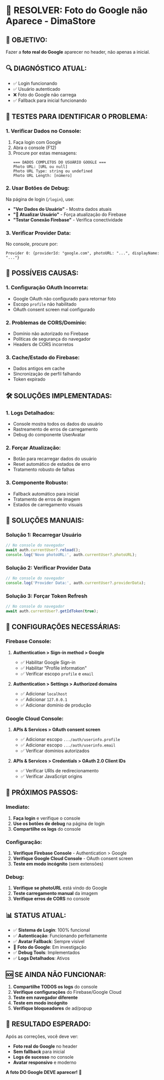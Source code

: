 # 🚨 RESOLVER: Foto do Google não Aparece - DimaStore

## 🎯 **OBJETIVO:**
Fazer a **foto real do Google** aparecer no header, não apenas a inicial.

## 🔍 **DIAGNÓSTICO ATUAL:**
- ✅ Login funcionando
- ✅ Usuário autenticado
- ❌ Foto do Google não carrega
- ✅ Fallback para inicial funcionando

## 🧪 **TESTES PARA IDENTIFICAR O PROBLEMA:**

### **1. Verificar Dados no Console:**
1. Faça login com Google
2. Abra o console (F12)
3. Procure por estas mensagens:
   ```
   === DADOS COMPLETOS DO USUÁRIO GOOGLE ===
   Photo URL: [URL ou null]
   Photo URL Type: string ou undefined
   Photo URL Length: [número]
   ```

### **2. Usar Botões de Debug:**
Na página de login (`/login`), use:
- **"Ver Dados do Usuário"** - Mostra dados atuais
- **"🔄 Atualizar Usuário"** - Força atualização do Firebase
- **"Testar Conexão Firebase"** - Verifica conectividade

### **3. Verificar Provider Data:**
No console, procure por:
```
Provider 0: {providerId: "google.com", photoURL: "...", displayName: "..."}
```

## 🚨 **POSSÍVEIS CAUSAS:**

### **1. Configuração OAuth Incorreta:**
- Google OAuth não configurado para retornar foto
- Escopo `profile` não habilitado
- OAuth consent screen mal configurado

### **2. Problemas de CORS/Domínio:**
- Domínio não autorizado no Firebase
- Políticas de segurança do navegador
- Headers de CORS incorretos

### **3. Cache/Estado do Firebase:**
- Dados antigos em cache
- Sincronização de perfil falhando
- Token expirado

## 🛠️ **SOLUÇÕES IMPLEMENTADAS:**

### **1. Logs Detalhados:**
- Console mostra todos os dados do usuário
- Rastreamento de erros de carregamento
- Debug do componente UserAvatar

### **2. Forçar Atualização:**
- Botão para recarregar dados do usuário
- Reset automático de estados de erro
- Tratamento robusto de falhas

### **3. Componente Robusto:**
- Fallback automático para inicial
- Tratamento de erros de imagem
- Estados de carregamento visuais

## 🔧 **SOLUÇÕES MANUAIS:**

### **Solução 1: Recarregar Usuário**
```javascript
// No console do navegador
await auth.currentUser?.reload();
console.log('Novo photoURL:', auth.currentUser?.photoURL);
```

### **Solução 2: Verificar Provider Data**
```javascript
// No console do navegador
console.log('Provider Data:', auth.currentUser?.providerData);
```

### **Solução 3: Forçar Token Refresh**
```javascript
// No console do navegador
await auth.currentUser?.getIdToken(true);
```

## 📱 **CONFIGURAÇÕES NECESSÁRIAS:**

### **Firebase Console:**
1. **Authentication > Sign-in method > Google**
   - ✅ Habilitar Google Sign-in
   - ✅ Habilitar "Profile information"
   - ✅ Verificar escopo `profile` e `email`

2. **Authentication > Settings > Authorized domains**
   - ✅ Adicionar `localhost`
   - ✅ Adicionar `127.0.0.1`
   - ✅ Adicionar domínio de produção

### **Google Cloud Console:**
1. **APIs & Services > OAuth consent screen**
   - ✅ Adicionar escopo `.../auth/userinfo.profile`
   - ✅ Adicionar escopo `.../auth/userinfo.email`
   - ✅ Verificar domínios autorizados

2. **APIs & Services > Credentials > OAuth 2.0 Client IDs**
   - ✅ Verificar URIs de redirecionamento
   - ✅ Verificar JavaScript origins

## 🎯 **PRÓXIMOS PASSOS:**

### **Imediato:**
1. **Faça login** e verifique o console
2. **Use os botões de debug** na página de login
3. **Compartilhe os logs** do console

### **Configuração:**
1. **Verifique Firebase Console** - Authentication > Google
2. **Verifique Google Cloud Console** - OAuth consent screen
3. **Teste em modo incógnito** (sem extensões)

### **Debug:**
1. **Verifique se photoURL** está vindo do Google
2. **Teste carregamento manual** da imagem
3. **Verifique erros de CORS** no console

## 📊 **STATUS ATUAL:**

- ✅ **Sistema de Login**: 100% funcional
- ✅ **Autenticação**: Funcionando perfeitamente
- ✅ **Avatar Fallback**: Sempre visível
- 🔄 **Foto do Google**: Em investigação
- ✅ **Debug Tools**: Implementados
- ✅ **Logs Detalhados**: Ativos

## 🆘 **SE AINDA NÃO FUNCIONAR:**

1. **Compartilhe TODOS os logs** do console
2. **Verifique configurações** do Firebase/Google Cloud
3. **Teste em navegador diferente**
4. **Teste em modo incógnito**
5. **Verifique bloqueadores** de ad/popup

## 🎉 **RESULTADO ESPERADO:**

Após as correções, você deve ver:
- **Foto real do Google** no header
- **Sem fallback** para inicial
- **Logs de sucesso** no console
- **Avatar responsivo** e moderno

**A foto DO Google DEVE aparecer!** 🚀

